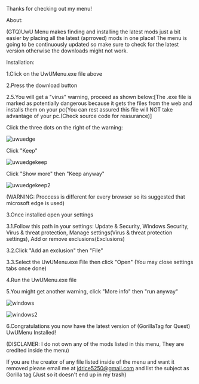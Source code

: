 Thanks for checking out my menu!

About:

(GTQ)UwU Menu makes finding and installing the latest mods just a bit easier by placing all the latest (aprroved) mods in one place!
The menu is going to be continuously updated so make sure to check for the latest version otherwise the downloads might not work.

Installation:

 1.Click on the UwUMenu.exe file above
 
 2.Press the download button
 
 2.5.You will get a "virus" warning, proceed as shown below:[The .exe file is marked as potentially dangerous because it gets the files from the web and installs them on your pc{You can rest assured this file will NOT take advantage of your pc.(Check source code for reasurance)]

Click the three dots on the right of the warning:

![uwuedge](https://user-images.githubusercontent.com/48305404/126407336-ed2c7a45-fb9f-4d8e-9def-6e61ca27983b.PNG)

Click "Keep"

![uwuedgekeep](https://user-images.githubusercontent.com/48305404/126407347-a668066c-7d84-4aa3-bc62-66e19156c714.PNG)

Click "Show more" then "Keep anyway"

![uwuedgekeep2](https://user-images.githubusercontent.com/48305404/126407360-7ea99acf-66bd-4f02-bb76-8203185af1f9.PNG)

(WARNING: Proccess is different for every browser so its suggested that microsoft edge is used)

 3.Once installed open your settings

 3.1.Follow this path in your settings: Update & Security, Windows Security, Virus & threat protection, Manage settings(Virus & threat protection settings), Add or remove exclusions(Exclusions)

 3.2.Click "Add an exclusion" then "File"

 3.3.Select the UwUMenu.exe File then click "Open" (You may close settings tabs once done)

 4.Run the UwUMenu.exe file
 
 5.You might get another warning, click "More info" then "run anyway"
 
![windows](https://user-images.githubusercontent.com/48305404/126403667-ab712525-a4f4-4718-8f5f-63e22157c6b8.PNG)
 
![windows2](https://user-images.githubusercontent.com/48305404/126403931-4bbefd61-1488-40a7-a373-5e013699699d.PNG)
 
 6.Congratulations you now have the latest version of (GorillaTag for Quest) UwUMenu Installed!

(DISCLAMER: I do not own any of the mods listed in this menu, They are credited inside the menu)

If you are the creator of any file listed inside of the menu and want it removed please email me at jdrice5250@gmail.com and list the subject as Gorilla tag (Just so it doesn't end up in my trash)
 
